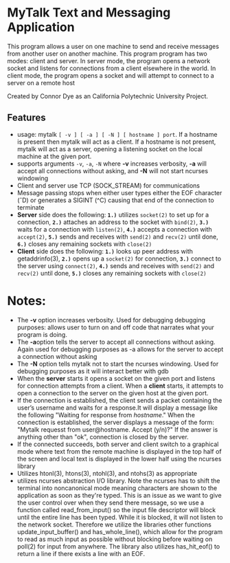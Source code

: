 MyTalk Text and Messaging Application
==============

This program allows a user on one machine to send and receive messages from another user on another machine. This program program has two modes: client and server. In server mode, the program opens a network socket and listens for connections from a client elsewhere in the world. In client mode, the program opens a socket and will attempt to connect to a server on a remote host

Created by Connor Dye as an California Polytechnic University Project.

Features
--------
* usage: mytalk `[ -v ] [ -a ] [ -N ] [ hostname ] port`. If a hostname is present then mytalk will act as a client. If a hostname is not present, mytalk will act as a server, opening a listening socket on the local machine at the given port.
* supports arguments `-v`, `-a`, `-N` where **-v** increases verbosity, **-a** will accept all connections without asking, and **-N** will not start ncurses windowing
* Client and server use TCP (SOCK_STREAM) for communications
* Message passing stops when either user types either the EOF character (ˆD) or generates a SIGINT (^C) causing that end of the connection to terminate
* **Server** side does the following: **`1.)`** utilizes `socket(2)` to set up for a connection, **`2.)`** attaches an address to the socket with `bind(2)`, **`3.)`** waits for a connection with `listen(2)`, **`4.)`** accepts a connection with `accept(2)`, **`5.)`** sends and receives with `send(2)` and `recv(2)` until done, **`6.)`** closes any remaining sockets with `close(2)`
* **Client** side does the following: **`1.)`** looks up peer address with getaddrinfo(3), **`2.)`** opens up a `socket(2)` for connection, **`3.)`** connect to the server using `connect(2)`, **`4.)`** sends and receives with `send(2)` and `recv(2)` until done, **`5.)`** closes any remaining sockets with `close(2)`





# Notes:
* The **-v** option increases verbosity. Used for debugging debugging purposes: allows user to turn on and off code that narrates what your program is doing.
* The **-a**option tells the server to accept all connections without asking. Again used for debugging purposes as -a allows for the server to accept a connection without asking
* The **-N** option tells mytalk not to start the ncurses windowing. Used for debugging purposes as it will interact better with gdb
* When the **server** starts it opens a socket on the given port and listens for connection attempts
from a client. When a **client** starts, it attempts to open a connection to the server on the given host at the given port. 
* If the connection is established, the client sends a packet containing the user’s username and waits for a response.It will display a message like the following "Waiting for response from *hostname*." When the connection is established, the server displays a message of the form: "Mytalk requesst from user@hostname. Accept (y/n)?" If the answer is anything other than "ok", connection is closed by the server.
* If the connected succeeds, both server and client switch to a graphical mode where
text from the remote machine is displayed in the top half of the screen and local text is
displayed in the lower half using the ncurses library
* Utilizes htonl(3), htons(3), ntohl(3), and ntohs(3) as appropriate
* utilizes ncurses abstraction I/O library. Note the ncurses has to shift the terminal into noncanonical mode meaning characters are shown to the application as soon as they're typed. This is an issue as we want to give the user control over when they send there message, so we use a function called read_from_input() so the input file descriptor will block until the entire line has been typed. While it is blocked, it will not listen to the network socket. Therefore we utilize the libraries other functions update_input_buffer() and has_whole_line(), which allow for the program to read as much input as possible without blocking before waiting on poll(2) for input from anywhere. The library also utilizes has_hit_eof() to return a line if there exists a line with an EOF.
